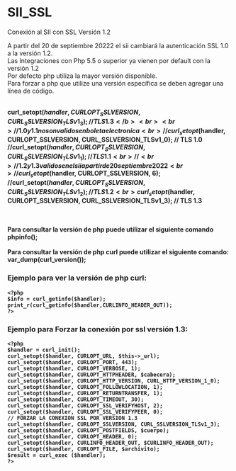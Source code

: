 # SII_SSL
Conexión al SII con SSL Versión 1.2

A partir del 20 de septiembre 20222 el sii cambiará la autenticación SSL 1.0 a la versión 1.2.
<br>Las Integraciones con Php 5.5 o superior ya vienen por default con la versión 1.2
<br>Por defecto php utiliza la mayor versión disponible.
<br>Para forzar a php que utilize una versión específica se deben agregar una línea de código.

<br><b>curl_setopt($handler, CURLOPT_SSLVERSION, CURL_SSLVERSION_TLSv1_3); // TLS 1.3 </b>
<br>
<br>// 1.0 y 1.1 no son validos en boleta electronica
<br>//curl_setopt($handler, CURLOPT_SSLVERSION, CURL_SSLVERSION_TLSv1_0); // TLS 1.0
<br>//curl_setopt($handler, CURLOPT_SSLVERSION, CURL_SSLVERSION_TLSv1_1); // TLS 1.1
<br>//
<br>// 1.2 y 1.3 validos en el sii a partir de 20 septiembre 2022
<br>//curl_setopt($handler, CURLOPT_SSLVERSION, 6); 
<br>//curl_setopt($handler, CURLOPT_SSLVERSION, CURL_SSLVERSION_TLSv1_2); // TLS 1.2 
<br>curl_setopt($handler, CURLOPT_SSLVERSION, CURL_SSLVERSION_TLSv1_3); // TLS 1.3 

<br>
<br>Para consultar la versión de php puede utilizar el siguiente comando
<br>phpinfo();
<br>
<br>Para consultar la versión de php curl puede utilizar el siguiente comando:
<br>var_dump(curl_version());
<br>

<h3>Ejemplo para ver la versión de php curl:</h3>

```
<?php
$info = curl_getinfo($handler);
print_r(curl_getinfo($handler,CURLINFO_HEADER_OUT)); 
?>
```

<h3>Ejemplo para Forzar la conexión por ssl versión 1.3:</h3>

```
<?php
$handler = curl_init();
curl_setopt($handler, CURLOPT_URL, $this->_url);
curl_setopt($handler, CURLOPT_PORT, 443);
curl_setopt($handler, CURLOPT_VERBOSE, 1);
curl_setopt($handler, CURLOPT_HTTPHEADER, $cabecera);
curl_setopt($handler, CURLOPT_HTTP_VERSION, CURL_HTTP_VERSION_1_0);
curl_setopt($handler, CURLOPT_FOLLOWLOCATION, 1);
curl_setopt($handler, CURLOPT_RETURNTRANSFER, 1);
curl_setopt($handler, CURLOPT_TIMEOUT, 30);
curl_setopt($handler, CURLOPT_SSL_VERIFYHOST, 2);
curl_setopt($handler, CURLOPT_SSL_VERIFYPEER, 0);
// FORZAR LA CONEXION SSL POR VERSION 1.3
curl_setopt($handler, CURLOPT_SSLVERSION, CURL_SSLVERSION_TLSv1_3); 
curl_setopt($handler, CURLOPT_POSTFIELDS, $cuerpo);
curl_setopt($handler, CURLOPT_HEADER, 0);
curl_setopt($handler, CURLINFO_HEADER_OUT, $CURLINFO_HEADER_OUT);
curl_setopt($handler, CURLOPT_FILE, $archivito);
$result = curl_exec ($handler);
?>
```

